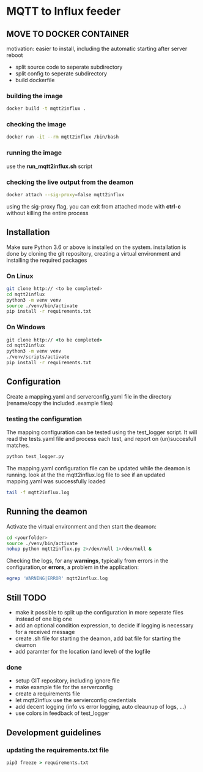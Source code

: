 
# MQTT to Influx feeder

## MOVE TO DOCKER CONTAINER

motivation: easier to install, including the automatic starting after server reboot

- split source code to seperate subdirectory
- split config to seperate subdirectory
- build dockerfile

### building the image

``` sh
docker build -t mqtt2influx .
```

### checking the image

``` sh
docker run -it --rm mqtt2influx /bin/bash
```

### running the image

use the **run_mqtt2influx.sh** script

### checking the live output from the deamon

``` sh
docker attach --sig-proxy=false mqtt2influx
```

using the sig-proxy flag, you can exit from attached mode with **ctrl-c** without killing the entire process

## Installation

Make sure Python 3.6 or above is installed on the system.
installation is done by cloning the git repository, creating a virtual environment and installing the required packages

### On Linux

``` sh
git clone http:// <to be completed>
cd mqtt2influx
python3 -m venv venv
source ./venv/bin/activate
pip install -r requirements.txt
```

### On Windows

``` cmd
git clone http:// <to be completed>
cd mqtt2influx
python3 -m venv venv
./venv/scripts/activate
pip install -r requirements.txt
```

## Configuration

Create a mapping.yaml and serverconfig.yaml file in the directory
(rename/copy the included .example files)

### testing the configuration

The mapping configuration can be tested using the test_logger script.
It will read the tests.yaml file and process each test, and report on (un)succesfull matches.

``` sh
python test_logger.py
```

The mapping.yaml configuration file can be updated while the deamon is running. look at the the mqtt2influx.log file to see if an updated mapping.yaml was successfully loaded

```sh
tail -f mqtt2influx.log
```

## Running the deamon

Activate the virtual environment and then start the deamon:

``` sh
cd <yourfolder>
source ./venv/bin/activate
nohup python mqtt2influx.py 2>/dev/null 1>/dev/null &
```

Checking the logs, for any **warnings**, typically from errors in the configuration,or **errors**, a problem in the application:

```sh
egrep 'WARNING|ERROR' mqtt2influx.log
```

## Still TODO

- make it possible to split up the configuration in more seperate files instead of one big one
- add an optional condition expression, to decide if logging is necessary for a received message
- create .sh file for starting the deamon, add bat file for starting the deamon
- add paramter for the location (and level) of the logfile

### done

- setup GIT repository, including ignore file
- make example file for the serverconfig
- create a requirements file
- let mqtt2influx use the servierconfig credentials
- add decent logging (info vs error logging, auto cleaunup of logs, ...)
- use colors in feedback of test_logger

## Development guidelines

### updating the requirements.txt file

```cmd
pip3 freeze > requirements.txt
```
